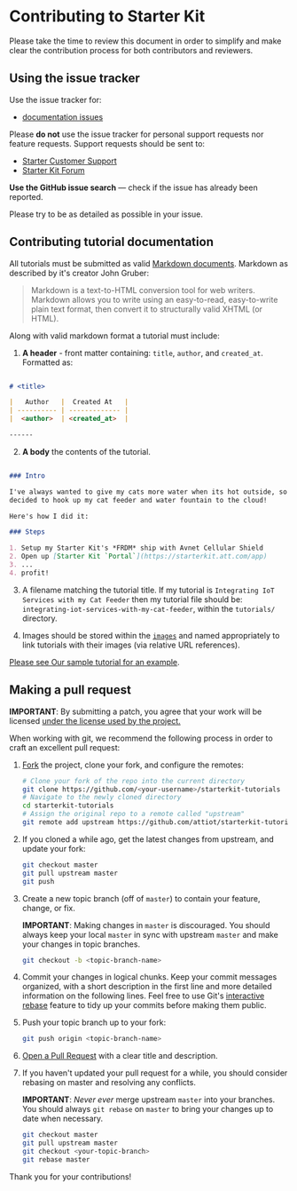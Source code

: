 # Contributing to Starter Kit

Please take the time to review this document in order to simplify and make clear the contribution process for both contributors and reviewers.


## Using the issue tracker

Use the issue tracker for:

* [documentation issues](#contributing-documentation)

Please **do not** use the issue tracker for personal support requests nor feature requests. Support requests should be sent to:

* [Starter Customer Support](https://starterkit.att.com/app/support)
* [Starter Kit Forum](http://developerboards.att.lithium.com/t5/AT-T-IoT-Starter-Kit/bd-p/IoT_Starter_Kit)

**Use the GitHub issue search** &mdash; check if the issue has already been
reported.

Please try to be as detailed as possible in your issue.

## Contributing tutorial documentation

All tutorials must be submitted as valid [Markdown documents](https://en.wikipedia.org/wiki/Markdown). Markdown as described by it's creator John Gruber:

> Markdown is a text-to-HTML conversion tool for web writers. Markdown allows you to write using an easy-to-read, easy-to-write plain text format, then convert it to structurally valid XHTML (or HTML).

Along with valid markdown format a tutorial must include:

1. **A header** - front matter containing: `title`, `author`, and `created_at`. Formatted as:

```md

# <title>

|   Author   |  Created At   |
| ---------- | ------------- |
|  <author>  | <created_at>  |

------

```

2. **A body** the contents of the tutorial.

```md

### Intro

I've always wanted to give my cats more water when its hot outside, so I
decided to hook up my cat feeder and water fountain to the cloud!

Here's how I did it:

### Steps

1. Setup my Starter Kit's *FRDM* ship with Avnet Cellular Shield
2. Open up [Starter Kit `Portal`](https://starterkit.att.com/app)
3. ...
4. profit!
```

3. A filename matching the tutorial title.  If my tutorial is `Integrating IoT Services with my Cat Feeder` then my tutorial file should be: `integrating-iot-services-with-my-cat-feeder`, within the `tutorials/` directory.

4. Images should be stored within the [`images`](./images) and named appropriately to link tutorials with their images (via relative URL references).

[Please see Our sample tutorial for an example](https://github.com/attiot/starterkit-tutorials/blob/master/tutorials/sample-tutorial.md).

## Making a pull request

**IMPORTANT**: By submitting a patch, you agree that your work will be
licensed [under the license used by the project.](license)

When working with git, we recommend the following process in order to craft an excellent pull request:

1. [Fork](http://help.github.com/fork-a-repo/) the project, clone your fork,
   and configure the remotes:

   ```bash
   # Clone your fork of the repo into the current directory
   git clone https://github.com/<your-username>/starterkit-tutorials
   # Navigate to the newly cloned directory
   cd starterkit-tutorials
   # Assign the original repo to a remote called "upstream"
   git remote add upstream https://github.com/attiot/starterkit-tutorials
   ```

2. If you cloned a while ago, get the latest changes from upstream, and update your fork:

   ```bash
   git checkout master
   git pull upstream master
   git push
   ```

3. Create a new topic branch (off of `master`) to contain your feature, change,
   or fix.

   **IMPORTANT**: Making changes in `master` is discouraged. You should always
   keep your local `master` in sync with upstream `master` and make your
   changes in topic branches.

   ```bash
   git checkout -b <topic-branch-name>
   ```

4. Commit your changes in logical chunks. Keep your commit messages organized,
   with a short description in the first line and more detailed information on
   the following lines. Feel free to use Git's
   [interactive rebase](https://help.github.com/articles/interactive-rebase)
   feature to tidy up your commits before making them public.

5. Push your topic branch up to your fork:

   ```bash
   git push origin <topic-branch-name>
   ```

6. [Open a Pull Request](https://help.github.com/articles/using-pull-requests/)
    with a clear title and description.

7. If you haven't updated your pull request for a while, you should consider
   rebasing on master and resolving any conflicts.

   **IMPORTANT**: _Never ever_ merge upstream `master` into your branches. You
   should always `git rebase` on `master` to bring your changes up to date when
   necessary.

   ```bash
   git checkout master
   git pull upstream master
   git checkout <your-topic-branch>
   git rebase master
   ```

Thank you for your contributions!
